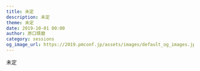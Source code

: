```yaml
---	
title: 未定
description: 未定
theme: 未定
date: 2019-10-01 00:00
author: 原口琢磨
category: sessions
og_image_url: https://2019.pmconf.jp/assets/images/default_og_images.jpg
---	
```

未定
